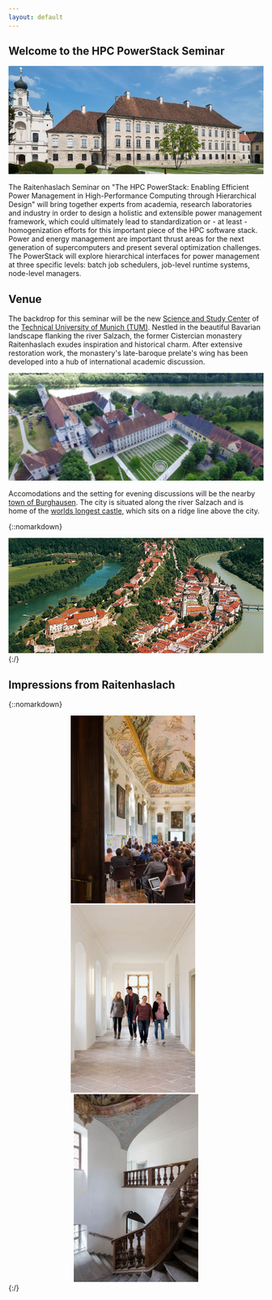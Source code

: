 ```yaml
---
layout: default
---
```


## [](#header-1)Welcome to the HPC PowerStack Seminar

![](images/venue.jpg)

The Raitenhaslach Seminar on "The HPC PowerStack: Enabling Efficient Power Management in High-Performance Computing through Hierarchical Design" will bring together experts from academia, research laboratories and industry in order to design a holistic and extensible power management framework, which could ultimately lead to standardization or - at least - homogenization efforts for this important piece of the HPC software stack. Power and energy management are important thrust areas for the next generation of supercomputers and present several optimization challenges. The PowerStack will explore hierarchical interfaces for power management at three specific levels: batch job schedulers, job-level runtime systems, node-level managers.

## [](#header-2)Venue

The backdrop for this seminar will be the new <a href="https://www.raitenhaslach.tum.de/en/home/">Science and Study Center</a> of the <a href="https://www.tum.de/nc/en/homepage/">Technical University of Munich (TUM)</a>.
Nestled in the beautiful Bavarian landscape flanking the river Salzach, the former Cistercian monastery Raitenhaslach exudes inspiration and historical charm. After extensive restoration work, the monastery's late-baroque prelate's wing has been developed into a hub of international academic discussion.

![](images/kloster.jpg)

Accomodations and the setting for evening discussions will be the nearby <a href="https://www.burghausen.de/">town of Burghausen</a>. The city is situated along the river Salzach and is home of the <a href="http://www.burg-burghausen.de/englisch/castle/bedeut.htm">worlds longest castle</a>, which sits on a ridge line above the city.

{::nomarkdown}
<center>
<img src="images/burghausen.jpg">
</center>
{:/}

## [](#header-2)Impressions from Raitenhaslach

{::nomarkdown}
<center>
<IMG src="images/impr1.jpg" height=370>
&nbsp;&nbsp;
<IMG src="images/impr2.jpg" height=370>
&nbsp;&nbsp;
<IMG src="images/impr3.jpg" height=370>
</center>
{:/}
